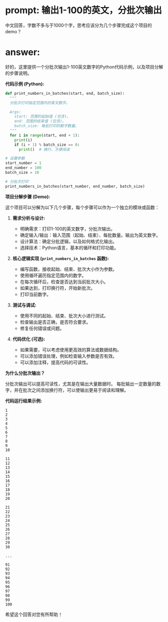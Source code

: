 # prompt: 输出1-100的英文，分批次输出
中文回答，字数不多与于1000个字，思考应该分为几个步骤完成这个项目的demo？

# answer: 
 好的，这里提供一个分批次输出1-100英文数字的Python代码示例，以及项目分解的步骤说明。

**代码示例 (Python):**

```python
def print_numbers_in_batches(start, end, batch_size):
  """
  分批次打印指定范围内的英文数字。

  Args:
    start: 范围的起始值 (包含)。
    end: 范围的结束值 (包含)。
    batch_size: 每批打印的数字数量。
  """
  for i in range(start, end + 1):
    print(i)
    if (i + 1) % batch_size == 0:
      print()  # 换行，方便阅读

# 设置参数
start_number = 1
end_number = 100
batch_size = 10

# 分批次打印
print_numbers_in_batches(start_number, end_number, batch_size)
```

**项目分解步骤 (Demo):**

这个项目可以分解为以下几个步骤，每个步骤可以作为一个独立的模块或函数：

1.  **需求分析与设计:**
    *   明确需求：打印1-100的英文数字，分批次输出。
    *   确定输入/输出：输入范围（起始、结束）、每批数量。输出为英文数字。
    *   设计算法：确定分批逻辑，以及如何格式化输出。
    *   选择技术：Python语言，基本的循环和打印功能。

2.  **核心逻辑实现 (`print_numbers_in_batches` 函数):**
    *   编写函数，接收起始、结束、批次大小作为参数。
    *   使用循环遍历指定范围内的数字。
    *   在每次循环后，检查是否达到当前批次大小。
    *   如果达到，打印换行符，开始新批次。
    *   打印当前数字。

3.  **测试与调试:**
    *   使用不同的起始、结束、批次大小进行测试。
    *   检查输出是否正确，是否符合要求。
    *   修复任何错误或问题。

4.  **代码优化 (可选):**
    *   如果需要，可以考虑使用更高效的算法或数据结构。
    *   可以添加错误处理，例如检查输入参数是否有效。
    *   可以添加注释，提高代码的可读性。

**为什么分批次输出？**

分批次输出可以提高可读性，尤其是在输出大量数据时。  每批输出一定数量的数字，并在批次之间添加换行符，可以使输出更易于阅读和理解。

**代码运行结果示例:**

```
1
2
3
4
5
6
7
8
9
10

11
12
13
14
15
16
17
18
19
20

21
22
23
24
25
26
27
28
29
30

...

91
92
93
94
95
96
97
98
99
100
```

希望这个回答对您有所帮助！

